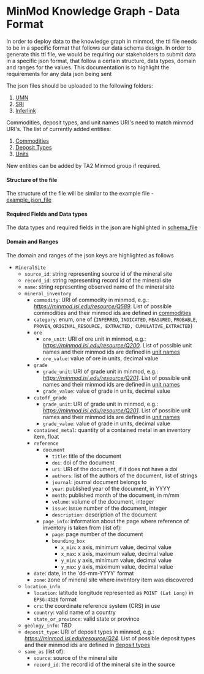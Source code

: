 # MinMod Knowledge Graph - Data Format

In order to deploy data to the knowledge graph in minmod, the ttl file needs to be in a specific format that follows our data schema design. In order to generate this ttl file, we would be requiring our stakeholders to submit data in a specific json format, that follow a certain structure, data types, domain and ranges for the values.
This documentation is to highlight the requirements for any data json being sent

The json files should be uploaded to the following folders:

1. [UMN](umn)
2. [SRI](sri)
3. [Inferlink](inferlink)

Commodities, deposit types, and unit names URI's need to match minmod URI's. The list of currently added entities:

1. [Commodities](https://github.com/DARPA-CRITICALMAAS/ta2-minmod-data/blob/main/data/entities/commodities/minmod_commodities.csv)
2. [Deposit Types](https://github.com/DARPA-CRITICALMAAS/ta2-minmod-data/blob/main/data/entities/depositTypes/minmod_deposit_types.csv)
3. [Units](https://github.com/DARPA-CRITICALMAAS/ta2-minmod-data/blob/main/data/entities/units/minmod_units.csv)

New entities can be added by TA2 Minmod group if required.

#### Structure of the file

The structure of the file will be similar to the example file - [example_json_file](example_mine.json)

#### Required Fields and Data types
The data types and required fields in the json are highlighted in [schema_file](datatypes.json)

#### Domain and Ranges

The domain and ranges of the json keys are highlighted as follows

- `MineralSite`
  * `source_id`: string representing source id of the mineral site
  * `record_id`: string representing record id of the mineral site
  * `name`: string representing observed name of the mineral site
  * `mineral_inventory`
    * `commodity`: URI of commodity in minmod, e.g.: _https://minmod.isi.edu/resource/Q589_. List of possible commodities and their minmod ids are defined in [commodities](https://github.com/DARPA-CRITICALMAAS/ta2-minmod-data/blob/main/data/entities/commodities/minmod_commodities.csv)
    * `category`: enum, one of {`INFERRED`, `INDICATED`, `MEASURED`, `PROBABLE`, `PROVEN`, `ORIGINAL_RESOURCE, EXTRACTED, CUMULATIVE_EXTRACTED`}
    * `ore`
      * `ore_unit`: URI of ore unit in minmod, e.g.: _https://minmod.isi.edu/resource/Q200_. List of possible unit names and their minmod ids are defined in [unit names](https://github.com/DARPA-CRITICALMAAS/ta2-minmod-data/blob/main/data/entities/units/minmod_units.csv)
      * `ore_value`: value of ore in units, decimal value
    * `grade`
      * `grade_unit`: URI of grade unit in minmod, e.g.: _https://minmod.isi.edu/resource/Q201_. List of possible unit names and their minmod ids are defined in [unit names](https://github.com/DARPA-CRITICALMAAS/ta2-minmod-data/blob/main/data/entities/units/minmod_units.csv)
      * `grade_value`: value of grade in units, decimal value
    * `cutoff_grade`
      * `grade_unit`: URI of grade unit in minmod, e.g.: _https://minmod.isi.edu/resource/Q201_. List of possible unit names and their minmod ids are defined in [unit names](https://github.com/DARPA-CRITICALMAAS/ta2-minmod-data/blob/main/data/entities/units/minmod_units.csv)
      * `grade_value`: value of grade in units, decimal value
    * `contained_metal`: quantity of a contained metal in an inventory item, float
    * `reference`
      * `document`
        * `title`: title of the document 
        * `doi`: doi of the document 
        * `uri`: URI of the document, if it does not have a doi
        * `authors`: list of the authors of the document, list of strings
        * `journal`: journal document belongs to
        * `year`: published year of the document, in YYYY
        * `month`: published month of the document, in m/mm
        * `volume`: volume of the document, integer
        * `issue`: issue number of the document, integer
        * `description`: description of the document
      * `page_info`: information about the page where reference of inventory is taken from (list of):
        * `page`: page number of the document
        * `bounding_box`
          * `x_min`: x axis, minimum value, decimal value
          * `x_max`: x axis, maximum value, decimal value
          * `y_min`: y axis, minimum value, decimal value
          * `y_max`: y axis, maximum value, decimal value
    * `date`: date, in the 'dd-mm-YYYY' format
    * `zone`: zone of mineral site where inventory item was discovered 
  * `location_info`
    * `location`: latitude longitude represented as `POINT (Lat Long)` in `EPSG:4326` format
    * `crs`: the coordinate reference system (CRS) in use
    * `country`: valid name of a country
    * `state_or_province`: valid state or province
  * `geology_info`: _TBD_
  * `deposit_type`: URI of deposit types in minmod, e.g.: _https://minmod.isi.edu/resource/Q24_. List of possible deposit types and their minmod ids are defined in [deposit types](https://github.com/DARPA-CRITICALMAAS/ta2-minmod-data/blob/main/data/entities/depositTypes/minmod_deposit_types.csv)
  * `same_as` (list of): 
    * `source`: source of the mineral site
    * `record_id`: the record id of the mineral site in the source
